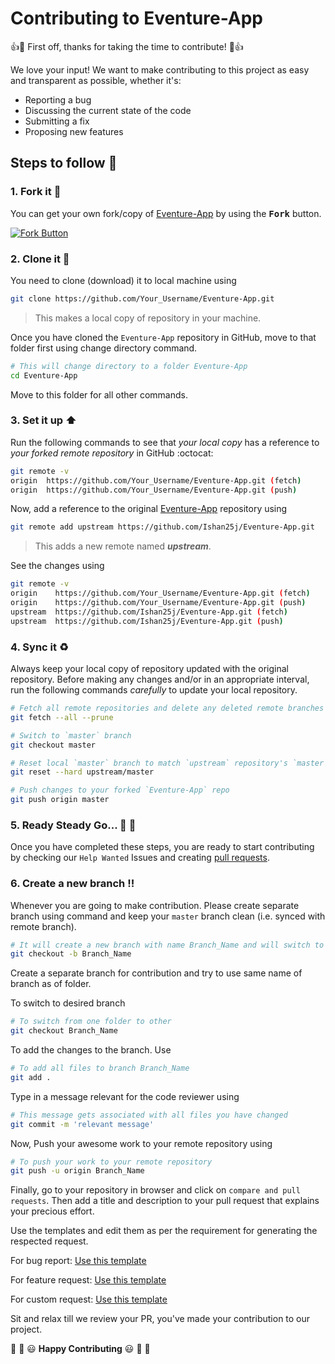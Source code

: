 # Contributing to Eventure-App

:+1::tada: First off, thanks for taking the time to contribute! :tada::+1:

We love your input! We want to make contributing to this project as easy and transparent as possible, whether it's:

- Reporting a bug
- Discussing the current state of the code
- Submitting a fix
- Proposing new features

## Steps to follow :scroll:

### 1. Fork it :fork_and_knife:

You can get your own fork/copy of [Eventure-App](https://github.com/Ishan25j/Eventure-App) by using the <kbd><b>Fork</b></kbd></a> button.

[![Fork Button](https://help.github.com/assets/images/help/repository/fork_button.jpg)](https://github.com/Ishan25j/Eventure-App)

### 2. Clone it :busts_in_silhouette:

You need to clone (download) it to local machine using

```sh
git clone https://github.com/Your_Username/Eventure-App.git
```

> This makes a local copy of repository in your machine.

Once you have cloned the `Eventure-App` repository in GitHub, move to that folder first using change directory command.

```sh
# This will change directory to a folder Eventure-App
cd Eventure-App
```

Move to this folder for all other commands.

### 3. Set it up :arrow_up:

Run the following commands to see that _your local copy_ has a reference to _your forked remote repository_ in GitHub :octocat:

```sh
git remote -v
origin  https://github.com/Your_Username/Eventure-App.git (fetch)
origin  https://github.com/Your_Username/Eventure-App.git (push)
```

Now, add a reference to the original [Eventure-App](https://github.com/Ishan25j/Eventure-App) repository using

```sh
git remote add upstream https://github.com/Ishan25j/Eventure-App.git
```

> This adds a new remote named **_upstream_**.

See the changes using

```sh
git remote -v
origin    https://github.com/Your_Username/Eventure-App.git (fetch)
origin    https://github.com/Your_Username/Eventure-App.git (push)
upstream  https://github.com/Ishan25j/Eventure-App.git (fetch)
upstream  https://github.com/Ishan25j/Eventure-App.git (push)
```

### 4. Sync it :recycle:

Always keep your local copy of repository updated with the original repository.
Before making any changes and/or in an appropriate interval, run the following commands _carefully_ to update your local repository.

```sh
# Fetch all remote repositories and delete any deleted remote branches
git fetch --all --prune

# Switch to `master` branch
git checkout master

# Reset local `master` branch to match `upstream` repository's `master` branch
git reset --hard upstream/master

# Push changes to your forked `Eventure-App` repo
git push origin master
```

### 5. Ready Steady Go... :turtle: :rabbit2:

Once you have completed these steps, you are ready to start contributing by checking our `Help Wanted` Issues and creating [pull requests](https://github.com/Ishan25j/Eventure-App/pulls).

### 6. Create a new branch :bangbang:

Whenever you are going to make contribution. Please create separate branch using command and keep your `master` branch clean (i.e. synced with remote branch).

```sh
# It will create a new branch with name Branch_Name and will switch to that branch.
git checkout -b Branch_Name
```

Create a separate branch for contribution and try to use same name of branch as of folder.

To switch to desired branch

```sh
# To switch from one folder to other
git checkout Branch_Name
```

To add the changes to the branch. Use

```sh
# To add all files to branch Branch_Name
git add .
```

Type in a message relevant for the code reviewer using

```sh
# This message gets associated with all files you have changed
git commit -m 'relevant message'
```

Now, Push your awesome work to your remote repository using

```sh
# To push your work to your remote repository
git push -u origin Branch_Name
```

Finally, go to your repository in browser and click on `compare and pull requests`.
Then add a title and description to your pull request that explains your precious effort.

Use the templates and edit them as per the requirement for generating the respected request.

For bug report: [Use this template](.github/ISSUE_TEMPLATE/bug_report.md)

For feature request: [Use this template](.github/ISSUE_TEMPLATE/feature_request.md)

For custom request: [Use this template](.github/ISSUE_TEMPLATE/custom.md)

Sit and relax till we review your PR, you've made your contribution to our project.

:tada: :confetti_ball: :smiley: **Happy Contributing** :smiley: :confetti_ball: :tada:
